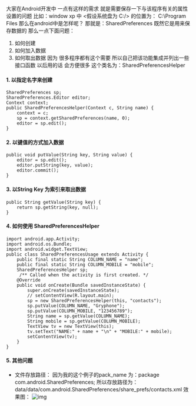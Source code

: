 大家在Android开发中 一点有这样的需求 就是需要保存一下与该程序有关的属性设置的问题 比如：window xp 中 <假设系统盘为 C:/> 的位置为： C:\Program Files 那么在android中是怎样呢？ 那就是：SharedPreferences
既然它是用来保存数据的 那么一点下面问题：
1. 如何创建
2. 如何加入数据
3. 如何取出数据
因为 很多程序都有这个需要 所以自己把该功能集成并列出一些接口函数 以后用的话 会方便很多 这个类名为：SharedPreferencesHelper
#### 1. 以指定名字来创建
```  
SharedPreferences sp;
SharedPreferences.Editor editor;
Context context;
public SharedPreferencesHelper(Context c, String name) {
	context = c;
	sp = context.getSharedPreferences(name, 0);
	editor = sp.edit();
}
```
#### 2. 以键值的方式加入数据
```  
public void putValue(String key, String value) {
	editor = sp.edit();
	editor.putString(key, value);
	editor.commit();
}
```
#### 3. 以String Key 为索引来取出数据
```  
public String getValue(String key) {
	return sp.getString(key, null);
}
```
#### 4. 如何使用 SharedPreferencesHelper
```  
import android.app.Activity;
import android.os.Bundle;
import android.widget.TextView;
public class SharedPreferencesUsage extends Activity {
	public final static String COLUMN_NAME = "name";
	public final static String COLUMN_MOBILE = "mobile";
	SharedPreferencesHelper sp;
	 /** Called when the activity is first created. */
	@Override
	public void onCreate(Bundle savedInstanceState) {
		super.onCreate(savedInstanceState);
		// setContentView(R.layout.main);
		sp = new SharedPreferencesHelper(this, "contacts");
		sp.putValue(COLUMN_NAME, "Gryphone");
		sp.putValue(COLUMN_MOBILE, "123456789");
		String name = sp.getValue(COLUMN_NAME);
		String mobile = sp.getValue(COLUMN_MOBILE);
		TextView tv = new TextView(this);
		tv.setText("NAME:" + name + "\n" + "MOBILE:" + mobile);
		setContentView(tv);
	}	
}
```
#### 5. 其他问题
* 文件存放路径： 因为我的这个例子的pack_name 为：package com.android.SharedPreferences;
所以存放路径为：data/data/com.android.SharedPreferences/share_prefs/contacts.xml
效果图：
![img](P)  